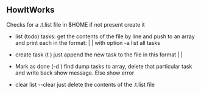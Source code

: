 HowItWorks
---------------

Checks for a .t.list file in $HOME
if not present create it

* list (todo) tasks:
  get the contents of the file by line and push to an array
  and print each in the format: <hash> | <status> | <task>
  with option -a list all tasks

* create task (t <string>)
  just append the new task to the file in this format
  <hashOfTimeStamp> | <status> | <task>

* Mark as done (-d <last3CharsOfHash>)
  find dump tasks to array, delete that particular task and write back
  show message. Else show error

* clear list
  --clear
  just delete the contents of the .t.list file

